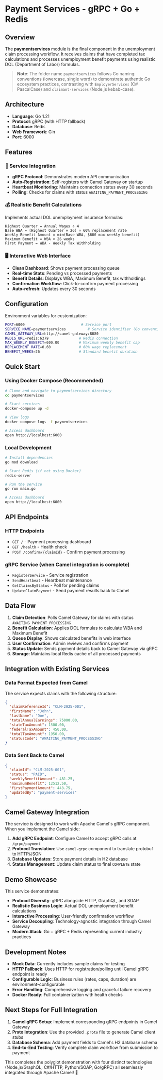 # Payment Services - gRPC + Go + Redis

## Overview

The **paymentservices** module is the final component in the unemployment claim processing workflow. It receives claims that have completed tax calculations and processes unemployment benefit payments using realistic DOL (Department of Labor) formulas.

> **Note**: The folder name `paymentservices` follows Go naming conventions (lowercase, single word) to demonstrate authentic Go ecosystem practices, contrasting with `EmployerServices` (C# PascalCase) and `claimant-services` (Node.js kebab-case).

## Architecture

- **Language**: Go 1.21
- **Protocol**: gRPC (with HTTP fallback)
- **Database**: Redis
- **Web Framework**: Gin
- **Port**: 6000

## Features

### 🔄 Service Integration
- **gRPC Protocol**: Demonstrates modern API communication
- **Auto-Registration**: Self-registers with Camel Gateway on startup
- **Heartbeat Monitoring**: Maintains connection status every 30 seconds
- **Polling**: Checks for claims with status `AWAITING_PAYMENT_PROCESSING`

### 💰 Realistic Benefit Calculations
Implements actual DOL unemployment insurance formulas:

```
Highest Quarter = Annual Wages ÷ 4
Base WBA = (Highest Quarter ÷ 26) × 60% replacement rate
Weekly Benefit Amount = min(Base WBA, $600 max weekly benefit)
Maximum Benefit = WBA × 26 weeks
First Payment = WBA - Weekly Tax Withholding
```

### 🖥️ Interactive Web Interface
- **Clean Dashboard**: Shows payment processing queue
- **Real-time Stats**: Pending vs processed payments
- **Benefit Details**: Displays WBA, Maximum Benefit, tax withholdings
- **Confirmation Workflow**: Click-to-confirm payment processing
- **Auto-refresh**: Updates every 30 seconds

## Configuration

Environment variables for customization:

```bash
PORT=6000                          # Service port
SERVICE_NAME=paymentservices          # Service identifier (Go convention)
CAMEL_GATEWAY_URL=http://camel-gateway:8080
REDIS_URL=redis:6379              # Redis connection
MAX_WEEKLY_BENEFIT=600.00         # Maximum weekly benefit cap
REPLACEMENT_RATE=0.60             # 60% wage replacement
BENEFIT_WEEKS=26                  # Standard benefit duration
```

## Quick Start

### Using Docker Compose (Recommended)

```bash
# Clone and navigate to paymentservices directory
cd paymentservices

# Start services
docker-compose up -d

# View logs
docker-compose logs -f paymentservices

# Access dashboard
open http://localhost:6000
```

### Local Development

```bash
# Install dependencies
go mod download

# Start Redis (if not using Docker)
redis-server

# Run the service
go run main.go

# Access dashboard
open http://localhost:6000
```

## API Endpoints

### HTTP Endpoints
- `GET /` - Payment processing dashboard
- `GET /health` - Health check
- `POST /confirm/{claimId}` - Confirm payment processing

### gRPC Service (when Camel integration is complete)
- `RegisterService` - Service registration
- `SendHeartbeat` - Heartbeat maintenance  
- `GetClaimsByStatus` - Poll for pending claims
- `UpdateClaimPayment` - Send payment results back to Camel

## Data Flow

1. **Claim Detection**: Polls Camel Gateway for claims with status `AWAITING_PAYMENT_PROCESSING`
2. **Benefit Calculation**: Applies DOL formulas to calculate WBA and Maximum Benefit
3. **Queue Display**: Shows calculated benefits in web interface
4. **User Confirmation**: Admin reviews and confirms payment
5. **Status Update**: Sends payment details back to Camel Gateway via gRPC
6. **Storage**: Maintains local Redis cache of all processed payments

## Integration with Existing Services

### Data Format Expected from Camel
The service expects claims with the following structure:
```json
{
  "claimReferenceId": "CLM-2025-001",
  "firstName": "John",
  "lastName": "Doe", 
  "totalAnnualEarnings": 75000.00,
  "stateTaxAmount": 1500.00,
  "federalTaxAmount": 450.00,
  "totalTaxAmount": 1950.00,
  "statusCode": "AWAITING_PAYMENT_PROCESSING"
}
```

### Data Sent Back to Camel
```json
{
  "claimId": "CLM-2025-001",
  "status": "PAID",
  "weeklyBenefitAmount": 481.25,
  "maximumBenefit": 12512.50,
  "firstPaymentAmount": 443.75,
  "updatedBy": "payment-services"
}
```

## Camel Gateway Integration

The service is designed to work with Apache Camel's gRPC component. When you implement the Camel side:

1. **Add gRPC Endpoint**: Configure Camel to accept gRPC calls at `/grpc/payment`
2. **Protocol Translation**: Use `camel-grpc` component to translate protobuf to HTTP/JSON
3. **Database Updates**: Store payment details in H2 database
4. **Status Management**: Update claim status to final `COMPLETE` state

## Demo Showcase

This service demonstrates:
- **Protocol Diversity**: gRPC alongside HTTP, GraphQL, and SOAP
- **Realistic Business Logic**: Actual DOL unemployment benefit calculations
- **Interactive Processing**: User-friendly confirmation workflow
- **Service Decoupling**: Technology-agnostic integration through Camel Gateway
- **Modern Stack**: Go + gRPC + Redis representing current industry practices

## Development Notes

- **Mock Data**: Currently includes sample claims for testing
- **HTTP Fallback**: Uses HTTP for registration/polling until Camel gRPC endpoint is ready
- **Configurable Logic**: Business rules (rates, caps, duration) are environment-configurable
- **Error Handling**: Comprehensive logging and graceful failure recovery
- **Docker Ready**: Full containerization with health checks

## Next Steps for Full Integration

1. **Camel gRPC Setup**: Implement corresponding gRPC endpoints in Camel Gateway
2. **Proto Integration**: Use the provided `.proto` file to generate Camel client stubs  
3. **Database Schema**: Add payment fields to Camel's H2 database schema
4. **End-to-End Testing**: Verify complete claim workflow from submission to payment

This completes the polyglot demonstration with four distinct technologies (Node.js/GraphQL, C#/HTTP, Python/SOAP, Go/gRPC) all seamlessly integrated through Apache Camel! 🚀